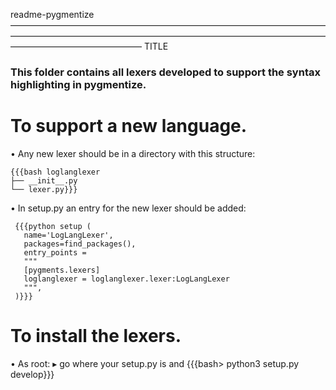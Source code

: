 readme-pygmentize
——————————————————————————————————————————————————————————————————————————————————————— TITLE

### This folder contains all lexers developed to support the syntax highlighting in pygmentize.

# To support a new language.

  • Any new lexer should be in a directory with this structure:

    {{{bash loglanglexer
    ├── __init__.py
    └── lexer.py}}}

  • In setup.py an entry for the new lexer should be added:

     {{{python setup (
       name='LogLangLexer',
       packages=find_packages(),
       entry_points =
       """
       [pygments.lexers]
       loglanglexer = loglanglexer.lexer:LogLangLexer
       """,
     )}}}

# To install the lexers.

  • As root:
     ▸ go where your setup.py is and
       {{{bash> python3 setup.py develop}}}
